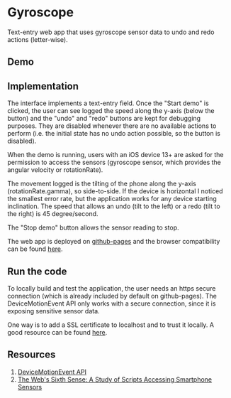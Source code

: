 # Gyroscope

Text-entry web app that uses gyroscope sensor data to undo and redo actions (letter-wise).

## Demo

## Implementation

The interface implements a text-entry field. Once the "Start demo" is clicked, the user can see logged the speed along the y-axis (below the button) and the "undo" and "redo" buttons are kept for debugging purposes. They are disabled whenever there are no available actions to perform (i.e. the initial state has no undo action possible, so the button is disabled).

When the demo is running, users with an iOS device 13+ are asked for the permission to access the sensors (gyroscope sensor, which provides the angular velocity or rotationRate).

The movement logged is the tilting of the phone along the y-axis (rotationRate.gamma), so side-to-side. If the device is horizontal I noticed the smallest error rate, but the application works for any device starting inclination. The speed that allows an undo (tilt to the left) or a redo (tilt to the right) is 45 degree/second.

The "Stop demo" button allows the sensor reading to stop.

The web app is deployed on [github-pages](https://veronica-gg.github.io/gyroscope/) and the browser compatibility can be found [here](https://developer.mozilla.org/en-US/docs/Web/API/DeviceMotionEvent/rotationRate#browser_compatibility).

## Run the code

To locally build and test the application, the user needs an https secure connection (which is already included by default on github-pages). The DeviceMotionEvent API only works with a secure connection, since it is exposing sensitive sensor data.

One way is to add a SSL certificate to localhost and to trust it locally. A good resource can be found [here](https://web.dev/how-to-use-local-https/).

## Resources

1. [DeviceMotionEvent API](https://developer.mozilla.org/en-US/docs/Web/API/DeviceMotionEvent/rotationRate)
2. [The Web's Sixth Sense: A Study of Scripts Accessing Smartphone Sensors](https://sensor-js.xyz/)
